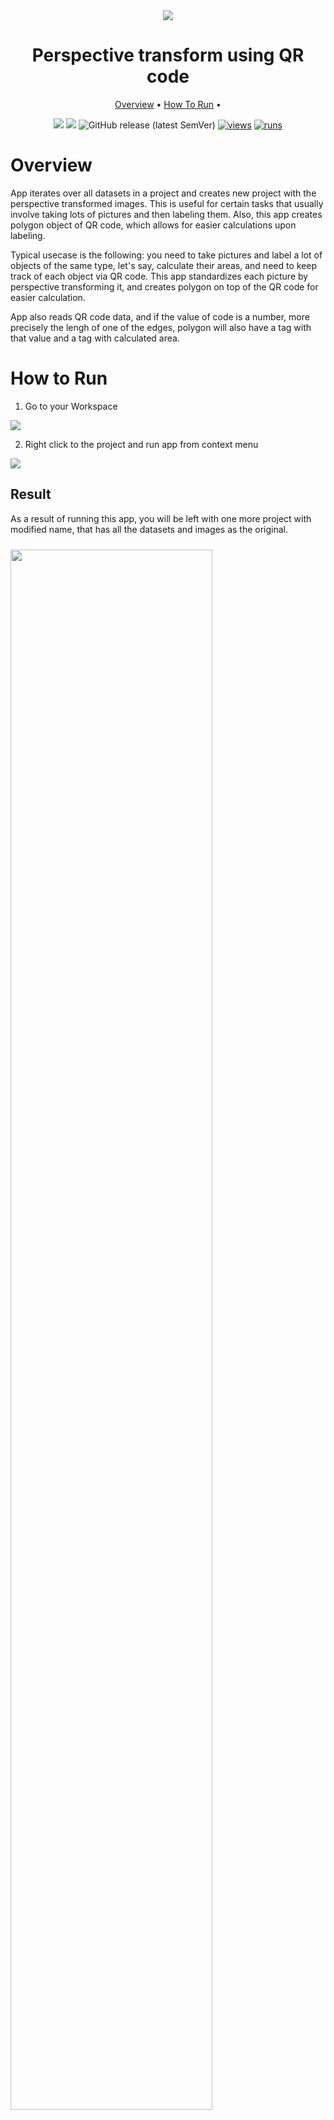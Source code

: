 <div align="center" markdown>
<img src="https://user-images.githubusercontent.com/115161827/207946617-bcee16ab-c54b-443a-9595-9800be72a070.jpg"/>  

# Perspective transform using QR code

<p align="center">
  <a href="#Overview">Overview</a> •
  <a href="#How-To-Run">How To Run</a> •
</p>

[![](https://img.shields.io/badge/supervisely-ecosystem-brightgreen)](https://ecosystem.supervise.ly/apps/supervisely-ecosystem/perspective-transform-using-qr-code)
[![](https://img.shields.io/badge/slack-chat-green.svg?logo=slack)](https://supervise.ly/slack)
![GitHub release (latest SemVer)](https://img.shields.io/github/v/release/supervisely-ecosystem/perspective-transform-using-qr-code)
[![views](https://app.supervise.ly/img/badges/views/supervisely-ecosystem/perspective-transform-using-qr-code)](https://supervise.ly)
[![runs](https://app.supervise.ly/img/badges/runs/supervisely-ecosystem/perspective-transform-using-qr-code)](https://supervise.ly)

</div>

# Overview

App iterates over all datasets in a project and creates new project with the perspective transformed images. This is useful for certain tasks that usually involve taking lots of pictures and then labeling them.
Also, this app creates polygon object of QR code, which allows for easier calculations upon labeling.

Typical usecase is the following: you need to take pictures and label a lot of objects of the same type, let's say, calculate their areas, and need to keep track of each object via QR code. This app standardizes each picture by perspective transforming it, and creates polygon on top of the QR code for easier calculation.

App also reads QR code data, and if the value of code is a number, more precisely the lengh of one of the edges, polygon will also have a tag with that value and a tag with calculated area.

# How to Run

1. Go to your Workspace

<img src="https://user-images.githubusercontent.com/115161827/207947458-acc8a67a-5274-4df4-88bb-661fb9815599.png">

2. Right click to the project and run app from context menu

<img src="https://user-images.githubusercontent.com/115161827/207947479-a3bbf95e-34a9-4036-9c21-50fd8d149fd9.gif">


## Result

As a result of running this app, you will be left with one more project with modified name, that has all the datasets and images as the original.

<img src="https://user-images.githubusercontent.com/115161827/207947931-295a385f-4235-4525-825b-7c3192dbd38e.png" width="80%" style='padding-top: 10px'>


Before  |  After
:-------------------------:|:-----------------------------------:
<img src="https://user-images.githubusercontent.com/115161827/207944480-391b1d35-eb30-43e7-8da1-5ac7b810a0f9.png" style="max-height: 300px; width: auto;"/>  |  <img src="https://user-images.githubusercontent.com/115161827/207945669-6932873b-0b2d-41d8-8654-decdc7b5f85b.png" style="max-height: 300px; width: auto;"/>